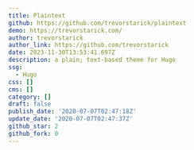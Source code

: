 ```yaml
---
title: Plaintext
github: https://github.com/trevorstarick/plaintext
demo: https://trevorstarick.com/
author: trevorstarick
author_link: https://github.com/trevorstarick
date: 2023-11-30T13:53:41.697Z
description: a plain; text-based theme for Hugo
ssg:
  - Hugo
css: []
cms: []
category: []
draft: false
publish_date: '2020-07-07T02:47:18Z'
update_date: '2020-07-07T02:47:37Z'
github_star: 2
github_fork: 0
---
```

